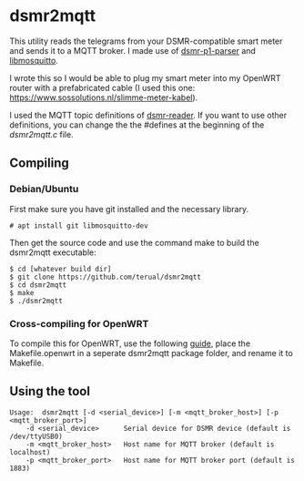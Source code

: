 # dsmr2mqtt

This utility reads the telegrams from your DSMR-compatible smart meter and sends it 
to a MQTT broker. I made use of [dsmr-p1-parser](https://github.com/lvzon/dsmr-p1-parser) and [libmosquitto](https://mosquitto.org/man/libmosquitto-3.html).

I wrote this so I would be able to plug my smart meter into my OpenWRT router with a
prefabricated cable (I used this one: https://www.sossolutions.nl/slimme-meter-kabel).

I used the MQTT topic definitions of [dsmr-reader](https://github.com/dennissiemensma/dsmr-reader).
If you want to use other definitions, you can change the the #defines at the beginning of the *dsmr2mqtt.c* file.

## Compiling

### Debian/Ubuntu

First make sure you have git installed and the necessary library.
```
# apt install git libmosquitto-dev
```

Then get the source code and use the command make to build the dsmr2mqtt executable:
```
$ cd [whatever build dir]
$ git clone https://github.com/terual/dsmr2mqtt
$ cd dsmr2mqtt
$ make
$ ./dsmr2mqtt
```

### Cross-compiling for OpenWRT

To compile this for OpenWRT, use the following [guide](https://openwrt.org/docs/guide-developer/using_the_sdk),
place the Makefile.openwrt in a seperate dsmr2mqtt package folder, and rename it to Makefile.

## Using the tool

```
Usage:  dsmr2mqtt [-d <serial_device>] [-m <mqtt_broker_host>] [-p <mqtt_broker_port>]
    -d <serial_device>      Serial device for DSMR device (default is /dev/ttyUSB0)
    -m <mqtt_broker_host>   Host name for MQTT broker (default is localhost)
    -p <mqtt_broker_port>   Host name for MQTT broker port (default is 1883)
```
